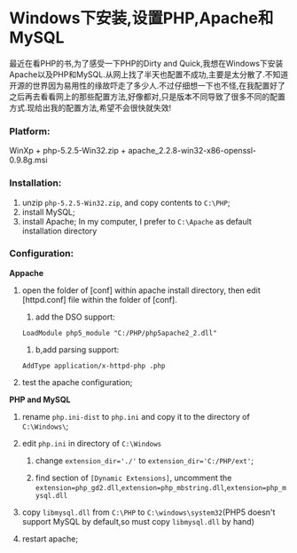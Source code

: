 Windows下安装,设置PHP,Apache和MySQL
===============

最近在看PHP的书,为了感受一下PHP的Dirty and Quick,我想在Windows下安装Apache以及PHP和MySQL.从网上找了半天也配置不成功,主要是太分散了.不知道开源的世界因为易用性的缘故吓走了多少人.不过仔细想一下也不怪,在我配置好了之后再去看看网上的那些配置方法,好像都对,只是版本不同导致了很多不同的配置方式.现给出我的配置方法,希望不会很快就失效!

### Platform:

WinXp + php-5.2.5-Win32.zip + apache_2.2.8-win32-x86-openssl-0.9.8g.msi

### Installation:

1. unzip `php-5.2.5-Win32.zip`, and copy contents to `C:\PHP`;
1. install MySQL;
1. install Apache; In my computer, I prefer to `C:\Apache` as default installation directory

### Configuration:

**Appache**

1. open the folder of [conf] within apache install directory, then edit [httpd.conf] file within the folder of [conf].

	1. add the DSO support:

	`LoadModule php5_module "C:/PHP/php5apache2_2.dll"`

	1. b,add parsing support:

	`AddType application/x-httpd-php .php`

2. test the apache configuration;

**PHP and MySQL**

1. rename `php.ini-dist` to `php.ini` and copy it to the directory of `C:\Windows\`;

2. edit `php.ini` in directory of `C:\Windows`

	1. change `extension_dir='./'`  to `extension_dir='C:/PHP/ext'`;

	2. find section of `[Dynamic Extensions]`, uncomment the `extension=php_gd2.dll`,`extension=php_mbstring.dll`,`extension=php_mysql.dll`

3. copy `libmysql.dll` from `C:\PHP` to `C:\windows\system32`(PHP5 doesn't support MySQL by default,so must copy `libmysql.dll` by hand)

4. restart apache;
